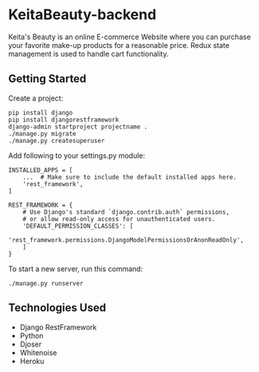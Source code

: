 # KeitaBeauty-backend
Keita's Beauty is an online E-commerce Website where you can purchase your favorite make-up products for a reasonable price. Redux state management is used to handle cart functionality.
	
## Getting Started

Create a project:
```
pip install django
pip install djangorestframework
django-admin startproject projectname .
./manage.py migrate
./manage.py createsuperuser
```
Add following to your settings.py module:
```
INSTALLED_APPS = [
    ...  # Make sure to include the default installed apps here.
    'rest_framework',
]

REST_FRAMEWORK = {
    # Use Django's standard `django.contrib.auth` permissions,
    # or allow read-only access for unauthenticated users.
    'DEFAULT_PERMISSION_CLASSES': [
        'rest_framework.permissions.DjangoModelPermissionsOrAnonReadOnly',
    ]
}
```

To start a new server, run this command:
```
./manage.py runserver
```
## Technologies Used

- Django RestFramework
- Python
- Djoser
- Whitenoise
- Heroku
